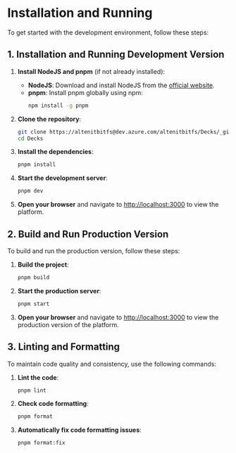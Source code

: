 # Installation and Running

To get started with the development environment, follow these steps:

## 1. Installation and Running Development Version

1. **Install NodeJS and pnpm** (if not already installed):
   - **NodeJS**: Download and install NodeJS from the [official website](https://nodejs.org/).
   - **pnpm**: Install pnpm globally using npm:
     ```bash
     npm install -g pnpm
     ```

2. **Clone the repository**:
   ```bash
   git clone https://altenitbitfs@dev.azure.com/altenitbitfs/Decks/_git/Decks
   cd Decks
   ```

3. **Install the dependencies**:
   ```bash
   pnpm install
   ```

4. **Start the development server**:
   ```bash
   pnpm dev
   ```

5. **Open your browser** and navigate to [http://localhost:3000](http://localhost:3000) to view the platform.

## 2. Build and Run Production Version

To build and run the production version, follow these steps:

1. **Build the project**:
   ```bash
   pnpm build
   ```

2. **Start the production server**:
   ```bash
   pnpm start
   ```

3. **Open your browser** and navigate to [http://localhost:3000](http://localhost:3000) to view the production version of the platform.

## 3. Linting and Formatting

To maintain code quality and consistency, use the following commands:

1. **Lint the code**:
   ```bash
   pnpm lint
   ```

2. **Check code formatting**:
   ```bash
   pnpm format
   ```

3. **Automatically fix code formatting issues**:
   ```bash
   pnpm format:fix
   ```
